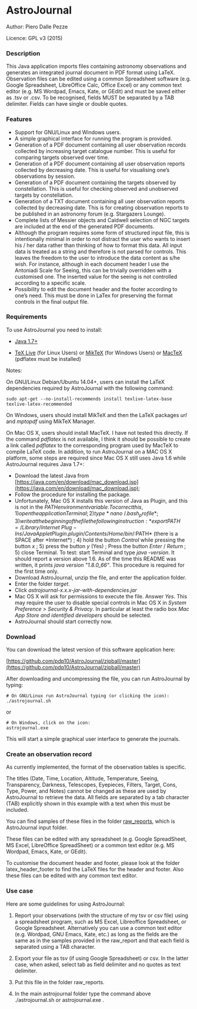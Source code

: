 
# AstroJournal

Author: Piero Dalle Pezze

Licence: GPL v3 (2015)


### Description
This Java application imports files containing astronomy observations 
and generates an integrated journal document in PDF format using LaTeX. 
Observation files can be edited using a common Spreadsheet software 
(e.g. Google Spreadsheet, LibreOffice Calc, Office Excel) or any common 
text editor (e.g. MS Wordpad, Emacs, Kate, or GEdit) and must be saved 
either as .tsv or .csv. To be recognised, fields MUST be separated 
by a TAB delimiter. Fields can have single or double quotes.



### Features
- Support for GNU/Linux and Windows users.
- A simple graphical interface for running the program is provided. 
- Generation of a PDF document containing all user observation records collected by increasing target catalogue number. This is useful for comparing targets observed over time.
- Generation of a PDF document containing all user observation reports collected by decreasing date. This is useful for visualising one’s observations by session.
- Generation of a PDF document containing the targets observed by constellation. This is useful for checking observed and unobserved targets by constellation.
- Generation of a TXT document containing all user observation reports collected by decreasing date. This is for creating observation reports to be published in an astronomy forum (e.g. Stargazers Lounge).
- Complete lists of Messier objects and Caldwell selection of NGC targets are included at the end of the generated PDF documents.
- Although the program requires some form of structured input file, this is intentionally minimal in order to not distract the user who wants to insert his / her data rather than thinking of how to format this data. All input data is treated as a string and therefore is not parsed for controls. This leaves the freedom to the user to introduce the data content as s/he wish. For instance, although in each document header I use the Antoniadi Scale for Seeing, this can be trivially overridden with a customised one. The inserted value for the seeing is not controlled according to a specific scale. 
- Possibility to edit the document header and the footer according to one’s need. This must be done in LaTex for preserving the format controls in the final output file.
 

### Requirements
To use AstroJournal you need to install:

- [Java 1.7+](https://java.com/en/download/)

- [TeX Live](http://www.tug.org/texlive/) (for Linux Users) or [MikTeX](http://miktex.org/download) (for Windows Users) or [MacTeX](https://tug.org/mactex/) (pdflatex must be installed)

Notes:

On GNU/Linux Debian/Ubuntu 14.04+, users can install the LaTeX dependencies required by AstroJournal with the following command:
```
sudo apt-get --no-install-recommends install texlive-latex-base texlive-latex-recommended
```
On Windows, users should install MikTeX and then the LaTeX packages *url* and *mptopdf* using MikTeX Manager.

On Mac OS X, users should install MacTeX. I have not tested this directly. If the command *pdflatex* is not available, I think it should be possible to create a link called *pdflatex* to the corresponding program used by MacTeX to compile LaTeX code.
In addition, to run AstroJournal on a MAC OS X platform, some steps are required since Mac OS X still uses Java 1.6 while AstroJournal requires Java 1.7+: 
- Download the latest Java from [https://java.com/en/download/mac_download.jsp](https://java.com/en/download/mac_download.jsp);
- Follow the procedure for installing the package.
- Unfortunately, Mac OS X installs this version of Java as Plugin, and this is not in the $PATH environment variable.
To correct this, 1) open the application Terminal; 2) type *nano ~/.bash_profile* ; 3) write at the beginning of the file the following instruction: *export PATH=/Library/Internet\ Plug-Ins/JavaAppletPlugin.plugin/Contents/Home/bin/:$PATH* (there is a SPACE after *Internet\*) ; 4) hold the button *Control* while pressing the button *x* ; 5) press the button *y* (Yes) ; Press the button *Enter* / *Return* ; 5) close Terminal. To test: start Terminal and type *java -version*. It should report a version above 1.6. As of the time this README was written, it prints *java version "1.8.0_66"*. This procedure is required for the first time only. 
- Download AstroJournal, unzip the file, and enter the application folder.
- Enter the folder *target*. 
- Click *astrojournal-x.x.x-jar-with-dependencies.jar*
- Mac OS X will ask for permissions to execute the file. Answer *Yes*. This may require the user to disable special controls in Mac OS X in *System Preference > Security & Privacy*. In particular at least the radio box *Mac App Store and identified developers* should be selected. 
- AstroJournal should start correctly now. 


### Download
You can download the latest version of this software application here:

[https://github.com/pdp10/AstroJournal/zipball/master](https://github.com/pdp10/AstroJournal/zipball/master)

After downloading and uncompressing the file, you can run AstroJournal by typing:
```
# On GNU/Linux run AstroJournal typing (or clicking the icon):
./astrojournal.sh
```
or 
```
# On Windows, click on the icon:
astrojournal.exe
```

This will start a simple graphical user interface to generate the journals.


### Create an observation record
As currently implemented, the format of the observation tables is 
specific. 

The titles (Date, Time, Location, Altitude, Temperature, Seeing, 
Transparency, Darkness, Telescopes, Eyepieces, Filters, Target, Cons, Type, Power, 
and Notes) cannot be changed as these are used by AstroJournal to 
retrieve the data. All fields are separated by a tab character (TAB) 
explicitly shown in this example with a text when this must be included.

You can find samples of these files in the folder [raw_reports](https://github.com/pdp10/AstroJournal/tree/master/raw_reports/?at=master), which is AstroJournal input folder.

These files can be edited with any spreadsheet (e.g. Google SpreadSheet, 
MS Excel, LibreOffice SpreadSheet) or a common text editor 
(e.g. MS Wordpad, Emacs, Kate, or GEdit). 

To customise the document header and footer, please look at the 
folder latex_header_footer to find the LaTeX files for the header 
and footer. Also these files can be edited with any common text 
editor.



### Use case
Here are some guidelines for using AstroJournal:

1. Report your observations (with the structure of my tsv or csv file) using a spreadsheet program, such as MS Excel, Libreoffice Spreadsheet, or Google Spreadsheet. Alternatively you can use a common text editor (e.g. Wordpad, GNU Emacs, Kate, etc.) as long as the fields are the same as in the samples provided in the raw_report and that each field is separated using a TAB character.

2. Export your file as tsv (if using Google Spreadsheet) or csv. In the latter case, when asked, select tab as field delimiter and no quotes as text delimiter.

3. Put this file in the folder raw_reports.

4. In the main astrojournal folder type the command above ./astrojournal.sh or astrojournal.exe .
